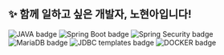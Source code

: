 ## ✨ 함께 일하고 싶은 개발자, 노현아입니다!

<!--
**hyunnbunt/hyunnbunt** is a ✨ _special_ ✨ repository because its `README.md` (this file) appears on your GitHub profile.

Here are some ideas to get you started:

- 🔭 I’m currently working on ...
- 🌱 I’m currently learning ...
- 👯 I’m looking to collaborate on ...
- 🤔 I’m looking for help with ...
- 💬 Ask me about ...
- 📫 How to reach me: ...
- 😄 Pronouns: ...
- ⚡ Fun fact: ...
-->
![JAVA badge](https://img.shields.io/badge/Java-red)
![Spring Boot badge](https://img.shields.io/badge/Spring%20Boot-olive)
![Spring Security badge](https://img.shields.io/badge/Spring%20Security-green)
![MariaDB badge](https://img.shields.io/badge/MariaDB-purple)
![JDBC templates badge](https://img.shields.io/badge/JDBC%20templates-grey)
![DOCKER badge](https://img.shields.io/badge/Docker-blue)


